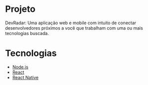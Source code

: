 # Projeto
DevRadar: Uma aplicação web e mobile com intuito de conectar desenvolvedores próximos a você que trabalham com uma ou mais tecnologias buscada.

# Tecnologias
- [Node.js](https://nodejs.org/en/)
- [React](https://reactjs.org)
- [React Native](https://facebook.github.io/react-native/)
